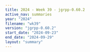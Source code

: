 ```yaml
---
title: 2024 - Week 39 - jgrpp-0.60.2
active_nav: summaries
year: "2024"
filename: "wk39"
version: "jgrpp-0.60.2"
start_date: "2024-09-23"
end_date: "2024-09-29"
layout: "summary"
---
```

